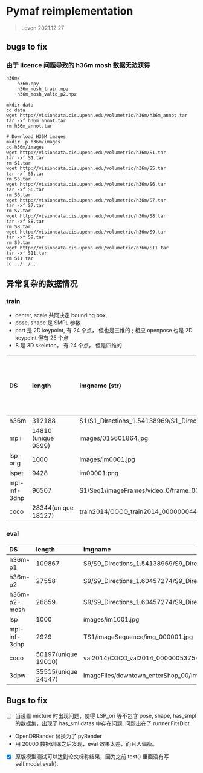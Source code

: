 # Pymaf reimplementation
> Levon 2021.12.27

## bugs to fix

### 由于 licence 问题导致的 h36m mosh 数据无法获得

```shell
h36m/
    h36m.npy
    h36m_mosh_train.npz
    h36m_mosh_valid_p2.npz
```

```shell
mkdir data
cd data
wget http://visiondata.cis.upenn.edu/volumetric/h36m/h36m_annot.tar
tar -xf h36m_annot.tar
rm h36m_annot.tar

# Download H36M images
mkdir -p h36m/images
cd h36m/images
wget http://visiondata.cis.upenn.edu/volumetric/h36m/S1.tar
tar -xf S1.tar
rm S1.tar
wget http://visiondata.cis.upenn.edu/volumetric/h36m/S5.tar
tar -xf S5.tar
rm S5.tar
wget http://visiondata.cis.upenn.edu/volumetric/h36m/S6.tar
tar -xf S6.tar
rm S6.tar
wget http://visiondata.cis.upenn.edu/volumetric/h36m/S7.tar
tar -xf S7.tar
rm S7.tar
wget http://visiondata.cis.upenn.edu/volumetric/h36m/S8.tar
tar -xf S8.tar
rm S8.tar
wget http://visiondata.cis.upenn.edu/volumetric/h36m/S9.tar
tar -xf S9.tar
rm S9.tar
wget http://visiondata.cis.upenn.edu/volumetric/h36m/S11.tar
tar -xf S11.tar
rm S11.tar
cd ../../..
```

## 异常复杂的数据情况


### train

+ center, scale 共同决定 bounding box,
+ pose, shape 是 SMPL 参数 
+ part 是 2D keypoint, 有 24 个点， 但也是三维的 ; 相应 openpose 也是 2D keypoint 但有 25 个点
+ S 是 3D skeleton， 有 24 个点， 但是四维的

DS | length | imgname (str) | center (2) | scale (1) | pose (72) | shape (10) | part (24, 3) 2D 关节点 | S (24, 4) 3D关节点| openpose | has_smpl | maskname | partname | gender
:---- | :---- | :---- | :---- | :---- | :---- | :---- | :---- | :---- | :---- | :---- | :---- | :---- | :----
h36m | 312188 | S1/S1_Directions_1.54138969/S1_Directions_1.54138969_000001.jpg | 1 | 1 | 1 | 1 | 1 | 1 | | | | | 
mpii | 14810 (unique 9899) | images/015601864.jpg | 1 | 1 |  |  | 1 |  | 1 | | | | 
lsp-orig | 1000 | images/im0001.jpg | 1 | 1 |  |  | 1 |  | 1 | | | |
lspet | 9428 | im00001.png | 1 | 1 |  |  | 1 |  | 1 | | | |  
mpi-inf-3dhp | 96507 | S1/Seq1/imageFrames/video_0/frame_000001.jpg | 1 | 1 | 1 | 1 | 1 | 1 | 1 | 1 | | | 
coco | 28344(unique 18127) | train2014/COCO_train2014_000000044474.jpg | 1 | 1 |  |  | 1 |  | 1 | | | | 

### eval

DS | length | imgname | center | scale | pose | shape | part | S | openpose | has_smpl | maskname | partname | gender
:---- | :---- | :---- | :---- | :---- | :---- | :---- | :---- | :---- | :---- | :---- | :---- | :---- | :----
h36m-p1 | 109867 | S9/S9_Directions_1.54138969/S9_Directions_1.54138969_000001.jpg | 1 | 1 |  |  |  | 1 |  |  |  |  | 
h36m-p2 | 27558 | S9/S9_Directions_1.60457274/S9_Directions_1.60457274_000001.jpg | 1 | 1 |  |  |  | 1 |  |  |  |  | 
h36m-p2-mosh | 26859 | S9/S9_Directions_1.60457274/S9_Directions_1.60457274_000001.jpg | 1 | 1 | 1 | 1 | 1 | 1 |  |  |  |  | 
lsp | 1000 | images/im1001.jpg | 1 | 1 |  |  | 1 |  |  |  | 1 | 1 | 
mpi-inf-3dhp | 2929 | TS1/imageSequence/img_000001.jpg | 1 | 1 |  |  | 1 | 1 |  |  |  |  | 
coco | 50197(unique 19010) | val2014/COCO_val2014_000000537548.jpg | 1 | 1 |  |  | 1 |  |  |  |  |  | 
3dpw | 35515(unique 24547) | imageFiles/downtown_enterShop_00/image_00000.jpg | 1 | 1 | 1 | 1 |  |  |  |  |  |  | 1

## Bugs to fix

+ [ ] 当设置 mixture 时出现问题，使得 LSP_ori 等不包含 pose, shape, has_smpl 的数据集，出现了 has_sml datas 中存在问题, 问题出在了 runner.FitsDict
+ OpenDRRander 替换为了 pyRender
+ 用 20000 数据训练之后发现，eval 效果太差，而且人偏瘦。
+ [x] 原版模型测试可以达到论文标称结果，因为之前 test() 里面没有写 self.model.eval(). 